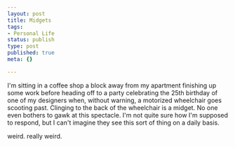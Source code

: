 ```yaml
--- 
layout: post
title: Midgets
tags: 
- Personal Life
status: publish
type: post
published: true
meta: {}

---
```

I'm sitting in a coffee shop a block away from my apartment finishing up some work before heading off to a party celebrating the 25th birthday of one of my designers when, without warning, a motorized wheelchair goes scooting past. Clinging to the back of the wheelchair is a midget. No one even bothers to gawk at this spectacle. I'm not quite sure how I'm supposed to respond, but I can't imagine they see this sort of thing on a daily basis.

  weird. really weird.
